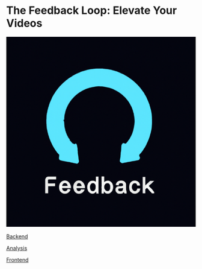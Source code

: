 # The Feedback Loop: Elevate Your Videos

![Alt text](<Feedback Loop (1).png>)

[Backend](https://github.com/NIXBLACK11/BackendOfVideoAnalyse)

[Analysis](https://github.com/NIXBLACK11/ModelForAnalysis)

[Frontend](https://github.com/NIXBLACK11/FrontEnd)
